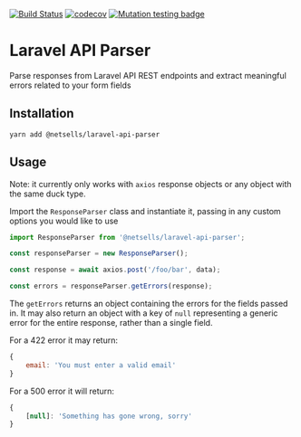 [![Build Status](https://travis-ci.com/netsells/laravel-api-parser.svg?branch=master)](https://travis-ci.com/netsells/laravel-api-parser)
[![codecov](https://codecov.io/gh/netsells/laravel-api-parser/branch/master/graph/badge.svg)](https://codecov.io/gh/netsells/laravel-api-parser)
[![Mutation testing badge](https://badge.stryker-mutator.io/github.com/netsells/laravel-api-parser/master)](https://stryker-mutator.github.io)

# Laravel API Parser

Parse responses from Laravel API REST endpoints and extract meaningful errors
related to your form fields

## Installation

```
yarn add @netsells/laravel-api-parser
```

## Usage

Note: it currently only works with `axios` response objects or any object with
the same duck type.

Import the `ResponseParser` class and instantiate it, passing in any custom
options you would like to use

```javascript
import ResponseParser from '@netsells/laravel-api-parser';

const responseParser = new ResponseParser();

const response = await axios.post('/foo/bar', data);

const errors = responseParser.getErrors(response);
```

The `getErrors` returns an object containing the errors for the fields passed
in. It may also return an object with a key of `null` representing a generic
error for the entire response, rather than a single field.

For a 422 error it may return:

```javascript
{
    email: 'You must enter a valid email'
}
```

For a 500 error it will return:

```javascript
{
    [null]: 'Something has gone wrong, sorry'
}
```
